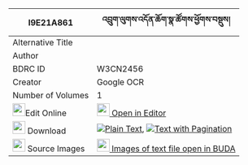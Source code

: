 |I9E21A861|འབྲུག་ལུགས་འདོན་ཆོག་སྣ་ཚོགས་ཕྱོགས་བསྡུས། 
| --- | --- 
|Alternative Title |
|Author | 
|BDRC ID | W3CN2456
|Creator | Google OCR
|Number of Volumes| 1
|<img width="25" src="https://img.icons8.com/color/25/000000/edit-property.png">Edit Online| [<img width="25" src="https://avatars.githubusercontent.com/u/45091458?s=200&v=4"> Open in Editor](http://editor.openpecha.org/I9E21A861)
|<img width="25" src="https://img.icons8.com/fluent/48/000000/download-2.png"/>  Download | [![](https://img.icons8.com/color/20/000000/txt.png)Plain Text](https://github.com/Openpecha/I9E21A861/releases/download/v1/druk_luk_donchok_natsok_chokdu_plain_I9E21A861.zip), [![](https://img.icons8.com/color/20/000000/txt.png)Text with Pagination](https://github.com/Openpecha/I9E21A861/releases/download/v1/druk_luk_donchok_natsok_chokdu_pages_I9E21A861.zip)
|<img width="25" src="https://img.icons8.com/plasticine/100/000000/pictures-folder.png"/>  Source Images | [<img width="25" src="https://library.bdrc.io/icons/BUDA-small.svg"> Images of text file open in BUDA](https://library.bdrc.io/show/bdr:W3CN2456)